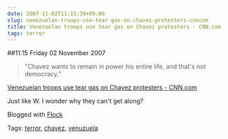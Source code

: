 ```yaml
---
date: 2007-11-02T11:15:39+09:00
slug: venezuelan-troops-use-tear-gas-on-chavez-protesters-cnncom
title: Venezuelan troops use tear gas on Chavez protesters - CNN.com
tags: terror
---
```


##11:15 Friday 02 November 2007

> "Chavez wants to remain in power his entire life, and that's not democracy,"

[Venezuelan troops use tear gas on Chavez protesters - CNN.com](http://www.cnn.com/2007/WORLD/americas/11/01/venezuela.protests.ap/index.html)


Just like W. I wonder why they can't get along?

Blogged with [Flock](http://www.flock.com/blogged-with-flock)

Tags: [terror](http://technorati.com/tag/terror), [chavez](http://technorati.com/tag/chavez), [ venuzuela](http://technorati.com/tag/%20venuzuela)
